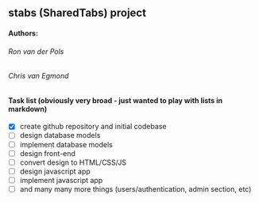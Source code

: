 ## stabs (SharedTabs) project

#### Authors:
###### Ron van der Pols
###### Chris van Egmond

#### Task list (obviously very broad - just wanted to play with lists in markdown)
- [x] create github repository and initial codebase
- [ ] design database models
- [ ] implement database models
- [ ] design front-end
- [ ] convert design to HTML/CSS/JS
- [ ] design javascript app
- [ ] implement javascript app
- [ ] and many many more things (users/authentication, admin section, etc)
